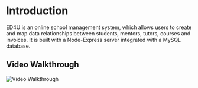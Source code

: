 # Introduction

ED4U is an online school management system, which allows users to create and map data relationships between students, mentors, tutors, courses and invoices.
It is built with a Node-Express server integrated with a MySQL database. 

## Video Walkthrough
<img src='./ed4u.gif' title='Video Walkthrough' width='' alt='Video Walkthrough' />
